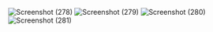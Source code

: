 ![Screenshot (278)](https://github.com/Berlin629252/CCNA/assets/66897078/fffc2ece-b5aa-4ada-9d7b-60ba57c1ca4b)
![Screenshot (279)](https://github.com/Berlin629252/CCNA/assets/66897078/f7bf00da-e8e1-4924-8d83-f73115c605bd)
![Screenshot (280)](https://github.com/Berlin629252/CCNA/assets/66897078/f13887bb-d127-4859-a162-b55cf158b35a)
![Screenshot (281)](https://github.com/Berlin629252/CCNA/assets/66897078/d341d6ca-d141-4f61-8585-6b25926fc707)
